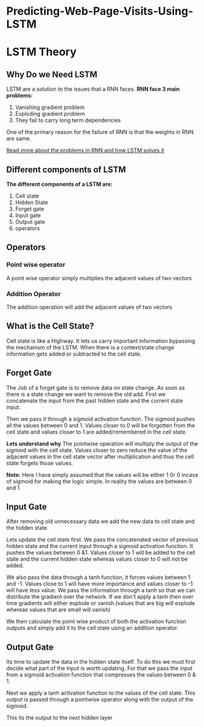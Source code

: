 # Predicting-Web-Page-Visits-Using-LSTM
# LSTM Theory

## Why Do we Need LSTM
LSTM are a solution to the issues that a RNN faces. **RNN face 3 main problems:**
1.  Vanishing gradient problem 
2.  Exploding gradient problem 
3. They fail to carry long term dependencies 

One of the primary reason for the failure of RNN is that the weights in RNN are same.

[Read more about the problems in RNN and how LSTM solves it](https://medium.datadriveninvestor.com/how-do-lstm-networks-solve-the-problem-of-vanishing-gradients-a6784971a577)

## Different components of LSTM
**The different components of a LSTM are:**
1. Cell state
2. Hidden State
3. Forget gate
4. Input gate
5. Output gate
6. operators

## Operators
### Point wise operator
A point wise operator simply multiplies the adjacent values of two vectors 

### Addition Operator
The addition operation will add the adjacent values of two vectors

## What is the Cell State?
Cell state is like a Highway. It lets us carry important information bypassing the mechanism of the LSTM.  When there is a context/state change information gets added or subtracted to the cell state.

## Forget Gate
The Job of a forget gate is to remove data on state change.  As soon as there is a state change we want to remove the old add. 
First we concatenate the input from the past hidden state and the current state input.

Then we pass it through a sigmoid activation function. The sigmoid pushes all the values between 0 and 1. Values closer to 0 will be forgotten from the cell state and values closer to 1 are added/remembered in the cell state.

**Lets understand why**
The pointwise operation will multiply the output of the sigmoid with the cell state. Values closer to zero reduce the value of the adjacent values in the cell state vector after multiplication and thus the cell state forgets those values.

**Note:** Here I have simply assumed that the values will be either 1 0r 0 incase of sigmoid for  making the logic simple. In reality the values are between 0 and 1

## Input Gate
After removing old unnecessary data we add the new data to cell state and the hidden state.

Lets update the cell state first. We pass the concatenated vector of previous hidden state and the current input through a sigmoid activation function. It pushes the values between 0 &1. Values closer to 1 will be added to the cell state and the current hidden state whereas values closer to 0 will not be added. 

We also pass the data through  a tanh function, it forces values between 1 and -1. Values close to 1 will have more importance and values closer to -1 will have less value. We pass the information through a tanh so that we can distribute the gradient over the network. If we don't apply a tanh then over time gradients will either explode or vanish.(values that are big will explode whereas values that  are small will vanish)

We then calculate the point wise product of both the activation function outputs and simply add it to the cell state using an addition operator.

## Output Gate
Its time to update the data in the hidden state itself. To do this we must first decide what part of the input is worth updating. For that we pass the input from a sigmoid activation function that compresses the values between 0 & 1.

Next we apply a tanh activation function to the values of the cell state. This output is passed through a pointwise operator along with the output of the sigmoid. 

This its the output to the next hidden layer
